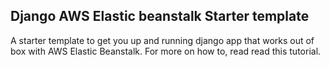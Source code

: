 ## Django AWS Elastic beanstalk Starter template

A starter template to get you up and running django app that works out of box with AWS Elastic Beanstalk. For more on how to, read read this tutorial.
